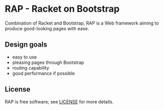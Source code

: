 # RAP - Racket on Bootstrap
Combination of Racket and Bootstrap, RAP is a Web framework aiming to produce good-looking pages with ease.

## Design goals

- easy to use
- pleasing pages through Bootstrap
- routing capability
- good performance if possible

## License

RAP is free software; see [LICENSE](https://github.com/DexterLagan/rap/blob/master/LICENSE) for more details.
